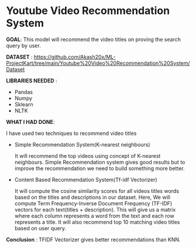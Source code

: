 # Youtube Video Recommendation System

**GOAL**: This model will recommend the video titles on proving the search query by user.

**DATASET** : https://github.com/Akash20x/ML-ProjectKart/tree/main/Youtube%20Video%20Recommendation%20System/Dataset

**LIBRARIES NEEDED** : 

- Pandas
- Numpy
- Sklearn
- NLTK

**WHAT I HAD DONE**:

I have used two techniques to recommend video titles

- Simple Recommendation System(K-nearest neighbours)
  
  It will recommend the top videos using concept of K-nearest neighbours. Simple Recommendation system gives good results but to improve the 
  recommendation we need to build something more better.
  
- Content Based Recommendation System(Tf-idf Vectorizer)
 
  It will compute the cosine similarity scores for all videos titles words based on the titles and descriptions in our dataset.
  Here, We will compute Term Frequency-Inverse Document Frequency (TF-IDF) vectors for each text(titles + description). 
  This will give us a matrix where each column represents a word from the text and each row represents a title.
  It will also recommend top 10 matching video titles based on user query.
  
  
**Conclusion** : TFIDF Vectorizer gives better recommendations than KNN.
  
  

